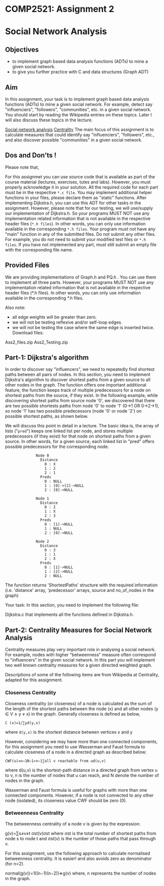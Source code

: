 # COMP2521: Assignment 2
# Social Network Analysis

## Objectives
- to implement graph based data analysis functions (ADTs) to mine a given social network.
- to give you further practice with C and data structures (Graph ADT)

## Aim
In this assignment, your task is to implement graph based data analysis functions (ADTs) to mine a given social network. For example, detect say "influenciers", "followers", "communities", etc. in a given social network. You should start by reading the Wikipedia entries on these topics. Later I will also discuss these topics in the lecture.

[Social network analysis](https://en.wikipedia.org/wiki/Social_network_analysis)
[Centrality](https://en.wikipedia.org/wiki/Centrality)
The main focus of this assignment is to calculate measures that could identify say "influenciers", "followers", etc., and also discover possible "communities" in a given social network.

## Dos and Don'ts !
Please note that,

For this assignmet you can use source code that is available as part of the course material (lectures, exercises, tutes and labs). However, you must properly acknowledge it in your solution.
All the required code for each part must be in the respective `*.c file`.
You may implement additional helper functions in your files, please declare them as "static" functions.
After implementing Dijkstra.h, you can use this ADT for other tasks in the assignment. However, please note that for our testing, we will use/supply our implementation of Dijkstra.h. So your programs MUST NOT use any implementation related information that is not available in the respective header files (`*.h files`). In other words, you can only use information available in the corresponding `*.h files`.
Your program must not have any "main" function in any of the submitted files.
Do not submit any other files. For example, you do not need to submit your modified test files or `*.h files`.
If you have not implemented any part, must still submit an empty file with the corresponding file name.


## Provided Files
We are providing implementations of Graph.h and PQ.h . You can use them to implement all three parts. However, your programs MUST NOT use any implementation related information that is not available in the respective header files (*.h files). In other words, you can only use information available in the corresponding *.h files.

Also note:

- all edge weights will be greater than zero.
- we will not be testing reflexive and/or self-loop edges.
- we will not be testing the case where the same edge is inserted twice.
Download files:

Ass2_files.zip
Ass2_Testing.zip

## Part-1: Dijkstra's algorithm
In order to discover say "influencers", we need to repeatedly find shortest paths between all pairs of nodes. In this section, you need to implement Dijkstra's algorithm to discover shortest paths from a given source to all other nodes in the graph. The function offers one important additional feature, the function keeps track of multiple predecessors for a node on shortest paths from the source, if they exist. In the following example, while discovering shortest paths from source node '0', we discovered that there are two possible shortests paths from node '0' to node '1' (0->1 OR 0->2->1), so node '1' has two possible predecessors (node '0' or node '2') on possible shortest paths, as shown below.

We will discuss this point in detail in a lecture. The basic idea is, the array of lists ("`pred`") keeps one linked list per node, and stores multiple predecessors (if they exist) for that node on shortest paths from a given source. In other words, for a given source, each linked list in "pred" offers possible predecessors for the corresponding node.

	
                  Node 0
                    Distance
                      0 : X
                      1 : 2
                      2 : 1
                    Preds
                      0 : NULL
                      1 : [0]->[2]->NULL 
                      2 : [0]->NULL
                  
                  Node 1
                    Distance
                      0 : 2
                      1 : X
                      2 : 3
                    Preds
                      0 : [1]->NULL
                      1 : NULL
                      2 : [0]->NULL
                  
                  Node 2
                    Distance
                      0 : 3
                      1 : 1
                      2 : X
                    Preds
                      0 : [1]->NULL
                      1 : [2]->NULL
                      2 : NULL
               
The function returns 'ShortestPaths' structure with the required information (i.e. 'distance' array, 'predecessor' arrays, source and no_of_nodes in the graph)

Your task: In this section, you need to implement the following file:

Dijkstra.c that implements all the functions defined in Dijkstra.h.

## Part-2: Centrality Measures for Social Network Analysis
Centrality measures play very important role in analysing a social network. For example, nodes with higher "betweenness" measure often correspond to "influencers" in the given social network. In this part you will implement two well known centrality measures for a given directed weighted graph.

Descriptions of some of the following items are from Wikipedia at Centrality, adapted for this assignment.

### Closeness Centrality
Closeness centrality (or closeness) of a node is calculated as the sum of the length of the shortest paths between the node (x) and all
other nodes (y ∈ V ∧ y ≠ x) in the graph. Generally closeness is defined as below,

`C (x)=1/∑yd(y,x)`

where 
`d(y,x)` is the shortest distance between vertices x and y

However, considering we may have more than one connected components, for this assignment you need to use Wasserman and Faust formula to calculate closeness of a node in a directed graph as described below:

`CWF(u)=n−1N−1∗n−1∑all v reachable from ud(u,v)`

where d(u,v) is the shortest-path distance in a directed graph from vertex u to v, n is the number of nodes that u can reach, and N denote the number of nodes in the graph.

Wasserman and Faust formula is useful for graphs with more than one connected components. However, if a node is not connected to any other node (isolated), its closeness value 
CWF should be zero (0).


### Betweenness Centrality ###
The betweenness centrality of a node v is given by the expression:

g(v)=∑s≠v≠t σst(v)σst where σst is the total number of shortest paths from node s to node t and σst(v) is the number of those paths that pass through v.

For this assignment, use the following approach to calculate normalised betweenness centrality. It is easier! and also avoids zero as denominator (for n>2).

normal(g(v))=1((n−1)(n−2))∗g(v) where, n represents the number of nodes in the graph.



